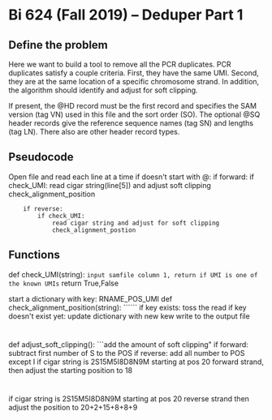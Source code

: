 # Bi 624 (Fall 2019) – Deduper Part 1

## Define the problem
Here we want to build a tool to remove all the PCR duplicates. PCR duplicates satisfy a couple criteria. First, they have the same UMI. Second, they are at the same location of a specific chromosome strand. In addition, the algorithm should identify and adjust for soft clipping.

If present, the @HD record must be the first record and specifies the SAM version (tag VN) used in this file and the sort order (SO). The optional @SQ header records give the reference sequence names (tag SN) and lengths (tag LN). There also are other header record types.


## Pseudocode
Open file and read each line at a time
	if doesn't start with @:
		if forward:
			if check_UMI:
				read cigar string(line[5]) and adjust soft clipping
				check_alignment_position

		if reverse:
			if check_UMI:
				read cigar string and adjust for soft clipping
				check_alignment_postion


## Functions
def check_UMI(string):
	```input samfile column 1, return if UMI is one of the known UMIs```
	return True,False

start a dictionary with key: RNAME_POS_UMI
def check_alignment_position(string):
	``````
	if key exists:
		toss the read
	if key doesn't exist yet:
		update dictionary with new kew
		write to the output file
#
def adjust_soft_clipping():
	```add the amount of soft clipping"
	if forward:
		subtract first number of S to the POS
	if reverse:
		add all number to POS except I
if cigar string is 2S15M5I8D8N9M starting at pos 20 forward strand,
then adjust the starting position to 18
#
if cigar string is 2S15M5I8D8N9M starting at pos 20 reverse strand
then adjust the position to 20+2+15+8+8+9